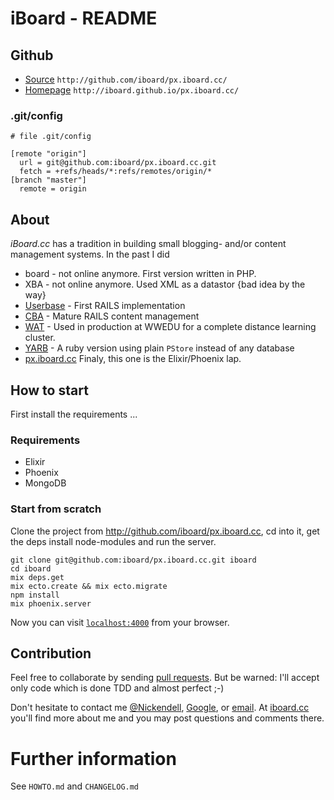 # iBoard - README

## Github

  - [Source][] `http://github.com/iboard/px.iboard.cc/`
  - [Homepage][] `http://iboard.github.io/px.iboard.cc/`

### .git/config

    # file .git/config

    [remote "origin"]
      url = git@github.com:iboard/px.iboard.cc.git
      fetch = +refs/heads/*:refs/remotes/origin/*
    [branch "master"]
      remote = origin

## About

*iBoard.cc* has a tradition in building small blogging- and/or content management
systems. In the past I did 

  * board - not online anymore. First version written in PHP.
  * XBA - not online anymore. Used XML as a datastor {bad idea by the way}
  * [Userbase][] - First RAILS implementation
  * [CBA][] - Mature RAILS content management 
  * [WAT][] - Used in production at WWEDU for a complete distance learning cluster.
  * [YARB][] - A ruby version using plain `PStore` instead of any database
  * [px.iboard.cc][] Finaly, this one is the Elixir/Phoenix lap.

## How to start

First install the requirements ...

### Requirements

  * Elixir
  * Phoenix
  * MongoDB

### Start from scratch

Clone the project from http://github.com/iboard/px.iboard.cc, cd into it, get
the deps install node-modules and run the server.

    git clone git@github.com:iboard/px.iboard.cc.git iboard
    cd iboard
    mix deps.get
    mix ecto.create && mix ecto.migrate
    npm install
    mix phoenix.server

Now you can visit [`localhost:4000`](http://localhost:4000) from your browser.

## Contribution

Feel free to collaborate by sending [pull requests]. But be warned: I'll accept
only code which is done TDD and almost perfect ;-)

Don't hesitate to contact me [@Nickendell][], [Google][], or [email][].
At [iboard.cc][] you'll find more about me and you may post questions and
comments there.

# Further information

See `HOWTO.md` and `CHANGELOG.md` 

[Userbase]: http://github.com/iboard/userbase
[CBA]: http://github.com/iboard/cba
[WAT]: http://github.com/iboard/wat
[YARB]: http://github.com/iboard/yarb
[px.iboard.cc]: http://github.com/iboard/px.iboard.cc
[@Nickendell]: https://twitter.com/#Nickendell
[Google]: https://plus.google.com/+AndreasAltendorfer
[email]: mailto:andreas@altendorfer.at
[iboard.cc]: http://iboard.cc
[pull requests]: https://github.com/iboard/px.iboard.cc/pulls
[Github]: https://github.com/iboard/px.iboard.cc
[Source]: https://github.com/iboard/px.iboard.cc
[Homepage]: http://iboard.github.io/px.iboard.cc/


